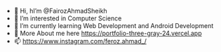 - 👋 Hi, hI’m @FairozAhmadSheikh
- 👀 I’m interested in Computer Science 
- 🌱 I’m currently learning Web Development and Android Development
- 💞️ More About me here https://portfolio-three-gray-24.vercel.app
- 📫 https://www.instagram.com/feroz.ahmad_/

<!---
FairozAhmadSheikh/FairozAhmadSheikh is a ✨ special ✨ repository because its `README.md` (this file) appears on your GitHub profile.
You can click the Preview link to take a look at your changes.
--->
